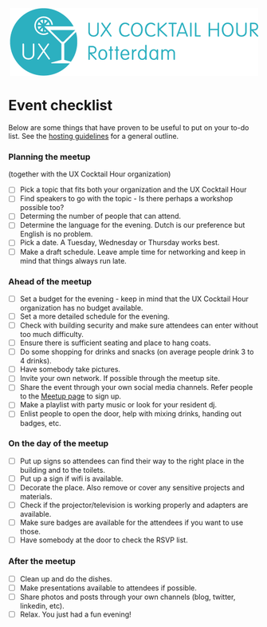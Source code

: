 <p align="center"><img src="/identity/ux_cocktail_hour_logo_text_v02.png" width=499 height=136 alt="UX Cocktail Hour Rotterdam logo"></p>

# Event checklist
Below are some things that have proven to be useful to put on your to-do list. See the [hosting guidelines](/hosting-guidelines.md) for a general outline.

### Planning the meetup

(together with the UX Cocktail Hour organization)
- [ ] Pick a topic that fits both your organization and the UX Cocktail Hour
- [ ] Find speakers to go with the topic - Is there perhaps a workshop possible too?
- [ ] Determing the number of people that can attend.
- [ ] Determine the language for the evening. Dutch is our preference but English is no problem.
- [ ] Pick a date. A Tuesday, Wednesday or Thursday works best.
- [ ] Make a draft schedule. Leave ample time for networking and keep in mind that things always run late.

### Ahead of the meetup

- [ ] Set a budget for the evening - keep in mind that the UX Cocktail Hour organization has no budget available.
- [ ] Set a more detailed schedule for the evening.
- [ ] Check with building security and make sure attendees can enter without too much difficulty.
- [ ] Ensure there is sufficient seating and place to hang coats.
- [ ] Do some shopping for drinks and snacks (on average people drink 3 to 4 drinks).
- [ ] Have somebody take pictures.
- [ ] Invite your own network. If possible through the meetup site.
- [ ] Share the event through your own social media channels. Refer people to the [Meetup page](https://www.meetup.com/Rotterdam-UX-Cocktail-Hours/) to sign up.
- [ ] Make a playlist with party music or look for your resident dj.
- [ ] Enlist people to open the door, help with mixing drinks, handing out badges, etc.

### On the day of the meetup

- [ ] Put up signs so attendees can find their way to the right place in the building and to the toilets.
- [ ] Put up a sign if wifi is available.
- [ ] Decorate the place. Also remove or cover any sensitive projects and materials.
- [ ] Check if the projector/television is working properly and adapters are available.
- [ ] Make sure badges are available for the attendees if you want to use those.
- [ ] Have somebody at the door to check the RSVP list.

### After the meetup

- [ ] Clean up and do the dishes.
- [ ] Make presentations available to attendees if possible.
- [ ] Share photos and posts through your own channels (blog, twitter, linkedin, etc).
- [ ] Relax. You just had a fun evening!